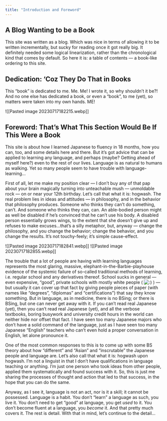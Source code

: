 ```yaml
---
title: "Introduction and Foreword"
---
```


## A Blog Wanting to be a Book

This site was written as a blog. Which was nice in terms of allowing it to be written incrementally, but sucky for reading once it got really big. It definitely needed some logical linearization, rather than the chronological kind that comes by default. So here it is: a table of contents — a book-like ordering to this site.

## Dedication: ‘Coz They Do That in Books

This “book” is dedicated to me. Me. Me! I wrote it, so why shouldn’t it be?! And no one else has dedicated a book, or even a “book”, to me (yet), so matters were taken into my own hands. ME!

![[Pasted image 20230717182215.webp]]

## Foreword: That’s What This Section Would Be If This Were a Book

This site is about how I learned Japanese to fluency in 18 months, how you can, too, and some details here and there. But it’s got advice that can be applied to learning any language, and perhaps (maybe? Getting ahead of myself here?) even to the rest of our lives. Language is as natural to humans as walking. Yet so many people seem to have trouble with language-learning…

First of all, let me make my position clear — I don’t buy any of that pap about your brain magically turning into unteachable mush — unmoldable rock — on or near your 12th birthday. Let’s call that what it is: hogwash. The real problem lies in ideas and attitudes — in philosophy, and in the behavior that philosophy produces. Someone who thinks they can’t do something, can’t. And someone who thinks they can, can. An able-bodied person might as well be disabled if he’s convinced that he can’t use his body. A disabled person essentially grows wings, to the extent that she doesn’t give up and refuses to make excuses…that’s a silly metaphor, but, anyway — change the philosophy, and you change the behavior; change the behavior, and you change the results. It’s not touchy-feely; it’s simple cause-effect.

![[Pasted image 20230717182841.webp]]
![[Pasted image 20230717182855.webp]]

The trouble that a lot of people are having with learning languages represents the most glaring, massive, elephant-in-the-Barbie-playhouse evidence of the systemic failure of so-called traditional methods of learning, i.e. regular school and any derivatives thereof. School sucks in general — even expensive, “good”, private schools with mostly white people ( ![:)](https://web.archive.org/web/20100410090917im_/http://www.alljapaneseallthetime.com/blog/wp-includes/images/smilies/icon_smile.gif) ) — but usually it can cover up that fact by giving people pieces of paper (with names like “degrees”, “diplomas” and “certifications”) that say they know something. But in language, as in medicine, there is no BSing; or there is BSing, but one can never get away with it. If you can’t read real Japanese (yet), then you can’t read real Japanese (yet), and all the verbose textbooks, boring busywork and university credit hours in the world can neither hide nor offset that fact. I have seen too many Japanese majors who don’t have a solid command of the language, just as I have seen too many Japanese “English” teachers who can’t even hold a proper conversation in English, let alone pronounce it.

One of the most common responses to this is to come up with some BS theory about how “different” and “Asian” and “inscrutable” the Japanese people and language are. Let’s also call that what it is: hogwash upon hogwash. I’m not a linguist in that I don’t have qualifications in language teaching or anything. I’m just one person who took ideas from other people, applied them systematically and found success with it. So, this is just me sharing the processes of thought and action that led to that success, in the hope that you can do the same.

Anyway, as I see it, language is not an act, nor is it a skill; it cannot be possessed. Language is a habit. You don’t “learn” a language as such, you live it. You don’t need to get “good” at language, you get _used_ to it. You don’t become fluent at a language, you _become_ it. And that pretty much covers it. The rest is detail. With that in mind, let’s continue to the detail…